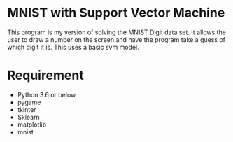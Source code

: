 # MNIST with Support Vector Machine

This program is my version of solving the MNIST Digit data set.
It allows the user to draw a number on the screen and have the program take a guess of which digit it is.
This uses a basic svm model.

# Requirement
- Python 3.6 or below
- pygame
- tkinter
- Sklearn
- matplotlib
- mnist 
